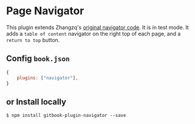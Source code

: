 # Page Navigator

This plugin extends Zhangzq's [original navigator
code](https://github.com/zhangzq/gitbook-plugin-navigator#readme).  It is in
test mode. It adds a `table of content` navigator on the right top of each
page, and a `return to top` button.


## Config `book.json`

```js
{
    plugins: ["navigator"],
}
```


## or Install locally

```
$ npm install gitbook-plugin-navigator --save
```

